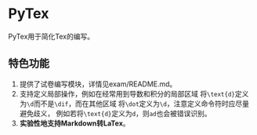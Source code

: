 # PyTex
PyTex用于简化Tex的编写。

## 特色功能
1. 提供了试卷编写模块，详情见exam/README.md。<br/>
2. 支持定义局部操作，例如在经常用到导数和积分的局部区域
将`\text{d}`定义为`\d`而不是`\dif`，而在其他区域
将`\dot`定义为`\d`，注意定义命令符时应尽量避免歧义，
例如若将`\text{d}`定义为`d`，则`ad`也会被错误识别。<br/>
3. **实验性地支持Markdown转LaTex**。
